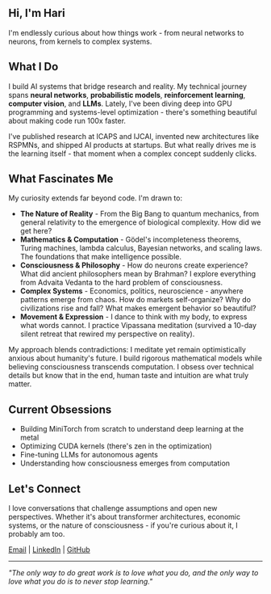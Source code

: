 ## Hi, I'm Hari

I'm endlessly curious about how things work - from neural networks to neurons, from kernels to complex systems.

## What I Do

I build AI systems that bridge research and reality. My technical journey spans **neural networks**, **probabilistic models**, **reinforcement learning**, **computer vision**, and **LLMs**. Lately, I've been diving deep into GPU programming and systems-level optimization - there's something beautiful about making code run 100x faster.

I've published research at ICAPS and IJCAI, invented new architectures like RSPMNs, and shipped AI products at startups. But what really drives me is the learning itself - that moment when a complex concept suddenly clicks.

## What Fascinates Me

My curiosity extends far beyond code. I'm drawn to:

- **The Nature of Reality** - From the Big Bang to quantum mechanics, from general relativity to the emergence of biological complexity. How did we get here?
- **Mathematics & Computation** - Gödel's incompleteness theorems, Turing machines, lambda calculus, Bayesian networks, and scaling laws. The foundations that make intelligence possible.
- **Consciousness & Philosophy** - How do neurons create experience? What did ancient philosophers mean by Brahman? I explore everything from Advaita Vedanta to the hard problem of consciousness.
- **Complex Systems** - Economics, politics, neuroscience - anywhere patterns emerge from chaos. How do markets self-organize? Why do civilizations rise and fall? What makes emergent behavior so beautiful?
- **Movement & Expression** - I dance to think with my body, to express what words cannot. I practice Vipassana meditation (survived a 10-day silent retreat that rewired my perspective on reality).

My approach blends contradictions: I meditate yet remain optimistically anxious about humanity's future. I build rigorous mathematical models while believing consciousness transcends computation. I obsess over technical details but know that in the end, human taste and intuition are what truly matter.

## Current Obsessions

- Building MiniTorch from scratch to understand deep learning at the metal
- Optimizing CUDA kernels (there's zen in the optimization)
- Fine-tuning LLMs for autonomous agents
- Understanding how consciousness emerges from computation

## Let's Connect

I love conversations that challenge assumptions and open new perspectives. Whether it's about transformer architectures, economic systems, or the nature of consciousness - if you're curious about it, I probably am too.

[Email](mailto:contactme.teja@gmail.com) |
[LinkedIn](https://www.linkedin.com/in/hari-teja-at-linkedn/) |
[GitHub](https://github.com/c0derzer0)

---

*"The only way to do great work is to love what you do, and the only way to love what you do is to never stop learning."*